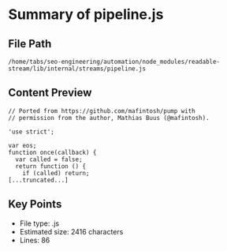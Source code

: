 # Summary of pipeline.js
  
## File Path
`/home/tabs/seo-engineering/automation/node_modules/readable-stream/lib/internal/streams/pipeline.js`

## Content Preview
```
// Ported from https://github.com/mafintosh/pump with
// permission from the author, Mathias Buus (@mafintosh).

'use strict';

var eos;
function once(callback) {
  var called = false;
  return function () {
    if (called) return;
[...truncated...]
```

## Key Points
- File type: .js
- Estimated size: 2416 characters
- Lines: 86
